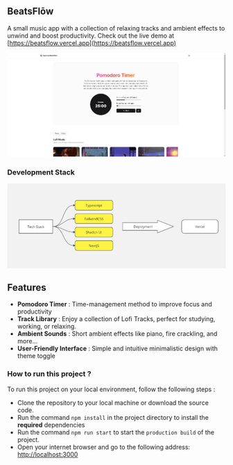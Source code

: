 
## BeatsFlōw 

A small music app  with a collection of relaxing tracks and ambient effects to unwind and boost productivity. Check out the live demo at [https://beatsflow.vercel.app](https://beatsflow.vercel.app)

![](/public/demonstration.png)


### Development Stack
![](/public/Flowchart.jpg)

## Features
- **Pomodoro Timer** : Time-management method to improve focus and productivity
- **Track Library** : Enjoy a collection of Lofi Tracks, perfect for studying, working, or relaxing.
- **Ambient Sounds** : Short ambient effects like piano, fire crackling, and more...
- **User-Friendly Interface** : Simple and intuitive minimalistic design with theme toggle

### How to run this project ?
To run this project on your local environment, follow the following steps :
- Clone the repository to your local machine or download the source code.
- Run the command `npm install` in the project directory to install the **required** dependencies
- Run the command `npm run start` to start the `production build` of the project.
- Open your internet browser and go to the following address: [http://localhost:3000](http://localhost:3000)

